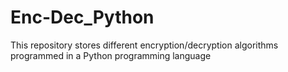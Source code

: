 # Enc-Dec_Python
This repository stores different encryption/decryption algorithms programmed in a Python programming language
